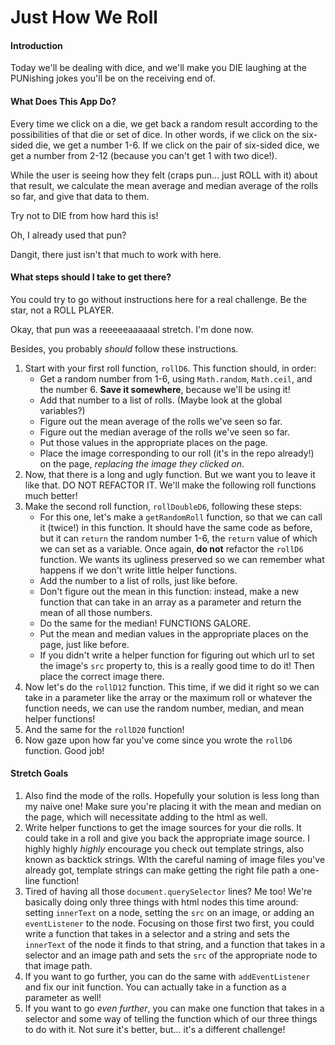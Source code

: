 # Just How We Roll

#### Introduction

Today we'll be dealing with dice, and we'll make you DIE laughing at the PUNishing jokes you'll be on the receiving end of.

#### What Does This App Do?

Every time we click on a die, we get back a random result according to the possibilities of that die or set of dice. In other words, if we click on the six-sided die, we get a number 1-6. If we click on the pair of six-sided dice, we get a number from 2-12 (because you can't get 1 with two dice!).

While the user is seeing how they felt (craps pun... just ROLL with it) about that result, we calculate the mean average and median average of the rolls so far, and give that data to them.

Try not to DIE from how hard this is!

Oh, I already used that pun?

Dangit, there just isn't that much to work with here.

#### What steps should I take to get there?

You could try to go without instructions here for a real challenge. Be the star, not a ROLL PLAYER.

Okay, that pun was a reeeeeaaaaaal stretch. I'm done now.

Besides, you probably _should_ follow these instructions.

1. Start with your first roll function, `rollD6`. This function should, in order:
	* Get a random number from 1-6, using `Math.random`, `Math.ceil`, and the number 6. **Save it somewhere**, because we'll be using it!
	* Add that number to a list of rolls. (Maybe look at the global variables?)
	* Figure out the mean average of the rolls we've seen so far.
	* Figure out the median average of the rolls we've seen so far.
	* Put those values in the appropriate places on the page.
	* Place the image corresponding to our roll (it's in the repo already!) on the page, _replacing the image they clicked on_.
2. Now, that there is a long and ugly function. But we want you to leave it like that. DO NOT REFACTOR IT. We'll make the following roll functions much better!
3. Make the second roll function, `rollDoubleD6`, following these steps:
	* For this one, let's make a `getRandomRoll` function, so that we can call it (twice!) in this function. It should have the same code as before, but it can `return` the random number 1-6, the `return` value of which we can set as a variable. Once again, **do not** refactor the `rollD6` function. We wants its ugliness preserved so we can remember what happens if we don't write little helper functions.
	* Add the number to a list of rolls, just like before.
	* Don't figure out the mean in this function: instead, make a new function that can take in an array as a parameter and return the mean of all those numbers.
	* Do the same for the median! FUNCTIONS GALORE.
	* Put the mean and median values in the appropriate places on the page, just like before.
	* If you didn't write a helper function for figuring out which url to set the image's `src` property to, this is a really good time to do it! Then place the correct image there.
4. Now let's do the `rollD12` function. This time, if we did it right so we can take in a parameter like the array or the maximum roll or whatever the function needs, we can use the random number, median, and mean helper functions!
5. And the same for the `rollD20` function!
6. Now gaze upon how far you've come since you wrote the `rollD6` function. Good job!

#### Stretch Goals

1. Also find the mode of the rolls. Hopefully your solution is less long than my naive one! Make sure you're placing it with the mean and median on the page, which will necessitate adding to the html as well.
2. Write helper functions to get the image sources for your die rolls. It could take in a roll and give you back the appropriate image source. I highly highly _highly_ encourage you check out template strings, also known as backtick strings. WIth the careful naming of image files you've already got, template strings can make getting the right file path a one-line function!
3. Tired of having all those `document.querySelector` lines? Me too! We're basically doing only three things with html nodes this time around: setting `innerText` on a node, setting the `src` on an image, or adding an `eventListener` to the node. Focusing on those first two first, you could write a function that takes in a selector and a string and sets the `innerText` of the node it finds to that string, and a function that takes in a selector and an image path and sets the `src` of the appropriate node to that image path.
4. If you want to go further, you can do the same with `addEventListener` and fix our init function. You can actually take in a function as a parameter as well!
5. If you want to go _even further_, you can make one function that takes in a selector and some way of telling the function which of our three things to do with it. Not sure it's better, but... it's a different challenge!